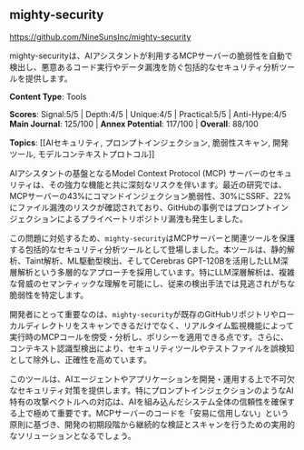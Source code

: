## mighty-security

https://github.com/NineSunsInc/mighty-security

mighty-securityは、AIアシスタントが利用するMCPサーバーの脆弱性を自動で検出し、悪意あるコード実行やデータ漏洩を防ぐ包括的なセキュリティ分析ツールを提供します。

**Content Type**: Tools

**Scores**: Signal:5/5 | Depth:4/5 | Unique:4/5 | Practical:5/5 | Anti-Hype:4/5
**Main Journal**: 125/100 | **Annex Potential**: 117/100 | **Overall**: 88/100

**Topics**: [[AIセキュリティ, プロンプトインジェクション, 脆弱性スキャン, 開発ツール, モデルコンテキストプロトコル]]

AIアシスタントの基盤となるModel Context Protocol (MCP) サーバーのセキュリティは、その強力な機能と共に深刻なリスクを伴います。最近の研究では、MCPサーバーの43%にコマンドインジェクション脆弱性、30%にSSRF、22%にファイル漏洩のリスクが確認されており、GitHubの事例ではプロンプトインジェクションによるプライベートリポジトリ漏洩も発生しました。

この問題に対処するため、`mighty-security`はMCPサーバーと関連ツールを保護する包括的なセキュリティ分析ツールとして登場しました。本ツールは、静的解析、Taint解析、ML駆動型検出、そしてCerebras GPT-120Bを活用したLLM深層解析という多層的なアプローチを採用しています。特にLLM深層解析は、複雑な脅威のセマンティックな理解を可能にし、従来の検出手法では見逃されがちな脆弱性を特定します。

開発者にとって重要なのは、`mighty-security`が既存のGitHubリポジトリやローカルディレクトリをスキャンできるだけでなく、リアルタイム監視機能によって実行時のMCPコールを傍受・分析し、ポリシーを適用できる点です。さらに、コンテキスト認識型検出により、セキュリティツールやテストファイルを誤検知として除外し、正確性を高めています。

このツールは、AIエージェントやアプリケーションを開発・運用する上で不可欠なセキュリティ対策を提供します。特にプロンプトインジェクションのようなAI特有の攻撃ベクトルへの対応は、AIを組み込んだシステム全体の信頼性を確保する上で極めて重要です。MCPサーバーのコードを「安易に信用しない」という原則に基づき、開発の初期段階から継続的な検証とスキャンを行うための実用的なソリューションとなるでしょう。